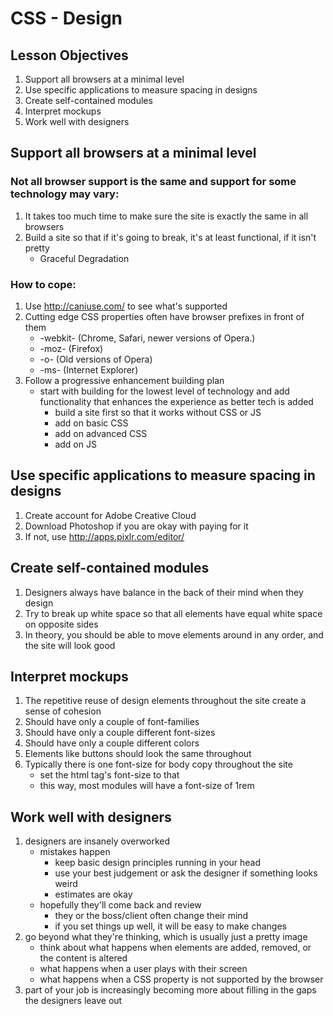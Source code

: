 # CSS - Design

## Lesson Objectives

1. Support all browsers at a minimal level
1. Use specific applications to measure spacing in designs
1. Create self-contained modules
1. Interpret mockups
1. Work well with designers

## Support all browsers at a minimal level

### Not all browser support is the same and support for some technology may vary:

1. It takes too much time to make sure the site is exactly the same in all browsers
1. Build a site so that if it's going to break, it's at least functional, if it isn't pretty
	- Graceful Degradation

### How to cope:

1. Use http://caniuse.com/ to see what's supported
1. Cutting edge CSS properties often have browser prefixes in front of them
	- -webkit- (Chrome, Safari, newer versions of Opera.)
	- -moz- (Firefox)
	- -o- (Old versions of Opera)
	- -ms- (Internet Explorer)
1. Follow a progressive enhancement building plan
	- start with building for the lowest level of technology and add functionality that enhances the experience as better tech is added
		- build a site first so that it works without CSS or JS
		- add on basic CSS
		- add on advanced CSS
		- add on JS

## Use specific applications to measure spacing in designs

1. Create account for Adobe Creative Cloud
1. Download Photoshop if you are okay with paying for it
1. If not, use http://apps.pixlr.com/editor/

## Create self-contained modules

1. Designers always have balance in the back of their mind when they design
1. Try to break up white space so that all elements have equal white space on opposite sides
1. In theory, you should be able to move elements around in any order, and the site will look good

## Interpret mockups

1. The repetitive reuse of design elements throughout the site create a sense of cohesion
1. Should have only a couple of font-families
1. Should have only a couple different font-sizes
1. Should have only a couple different colors
1. Elements like buttons should look the same throughout
1. Typically there is one font-size for body copy throughout the site
	- set the html tag's font-size to that
	- this way, most modules will have a font-size of 1rem

## Work well with designers

1. designers are insanely overworked
	- mistakes happen
		- keep basic design principles running in your head
		- use your best judgement or ask the designer if something looks weird
		- estimates are okay
	- hopefully they'll come back and review
		- they or the boss/client often change their mind
		- if you set things up well, it will be easy to make changes
1. go beyond what they're thinking, which is usually just a pretty image
	- think about what happens when elements are added, removed, or the content is altered
	- what happens when a user plays with their screen
	- what happens when a CSS property is not supported by the browser
1. part of your job is increasingly becoming more about filling in the gaps the designers leave out
